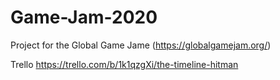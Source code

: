 # Game-Jam-2020
Project for the Global Game Jame (https://globalgamejam.org/)

Trello https://trello.com/b/1k1qzgXi/the-timeline-hitman
